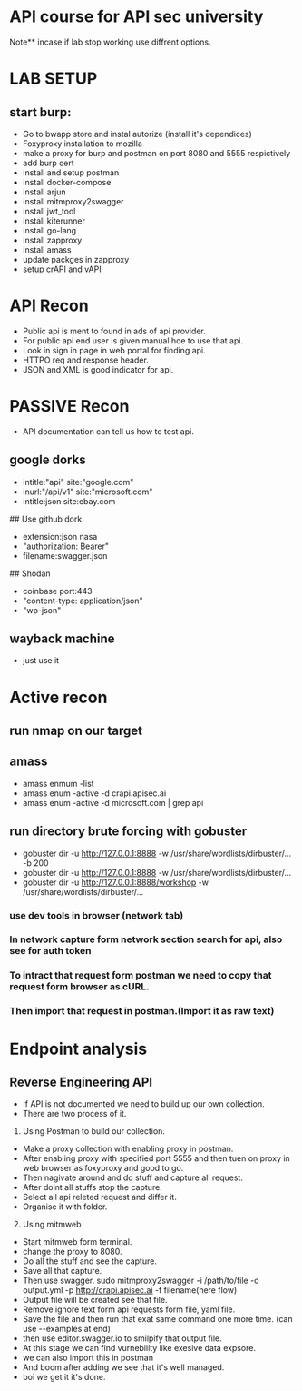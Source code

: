 # API course for API sec university
Note** incase if lab stop working use diffrent options.


#													LAB SETUP
## start burp:
- Go to bwapp store and instal autorize (install it's dependices)
- Foxyproxy installation to mozilla
- make a proxy for burp and postman on port 8080 and 5555 respictively
- add burp cert
- install and setup postman
- install docker-compose
- install arjun
- install mitmproxy2swagger
- install jwt_tool
- install kiterunner
- install go-lang
- install zapproxy
- install amass
- update packges in zapproxy
- setup crAPI and vAPI


#													API Recon

- Public api is ment to found in ads of api provider.
- For public api end user is given manual hoe to use that api.
- Look in sign in page in web portal for finding api.
- HTTPO req and response header.
- JSON and XML is good indicator for api.

# PASSIVE Recon

- API documentation can tell us how to test api.

## google dorks

- intitle:"api" site:"google.com"
- inurl:"/api/v1" site:"microsoft.com"
- intitle:json site:ebay.com

## Use github dork

- extension:json nasa
- "authorization: Bearer"
- filename:swagger.json

## Shodan

- coinbase port:443
- "content-type: application/json"
- "wp-json"

## wayback machine

- just use it 

<!-- left from active reconniance -->

# Active recon

## run nmap on our target
## amass
- amass enmum -list
- amass enum -active -d crapi.apisec.ai
- amass enum -active -d microsoft.com | grep api
## run directory brute forcing with gobuster
- gobuster dir -u http://127.0.0.1:8888 -w /usr/share/wordlists/dirbuster/... -b 200
- gobuster dir -u http://127.0.0.1:8888 -w /usr/share/wordlists/dirbuster/... 
- gobuster dir -u http://127.0.0.1:8888/workshop -w /usr/share/wordlists/dirbuster/... 
### use dev tools in browser (network tab)
### In network capture form network section search for api, also see for auth token
### To intract that request form postman we need to copy that request form browser as cURL.
### Then import that request in postman.(Import it as raw text)

# Endpoint analysis
## Reverse Engineering API
- If API is not documented we need to build up our own collection.
- There are two process of it.

1. Using Postman to build our collection.
- Make a proxy collection with enabling proxy in postman.
- After enabling proxy with specified port 5555 and then tuen on proxy in web browser as foxyproxy and good to go.
- Then nagivate around and do stuff and capture all request.
- After doint all stuffs stop the capture.
- Select all api releted request and differ it.
- Organise it with folder.

2. Using mitmweb
- Start mitmweb form terminal. 
- change the proxy to 8080. 
- Do all the stuff and see the capture. 
- Save all that capture. 
- Then use swagger.
sudo mitmproxy2swagger -i /path/to/file -o output.yml -p http://crapi.apisec.ai -f filename(here flow) 
- Output file will be created see that file.
- Remove ignore text form api requests form file, yaml file.
- Save the file and then run that exat same command one more time. (can use --examples at end)
- then use editor.swagger.io to smilpify that output file.
- At this stage we can find vurnebility like exesive data expsore.
- we can also import this in postman
- And boom after adding we see that it's well managed.
- boi we get it it's done.

<!-- levt form vurne..  -->



